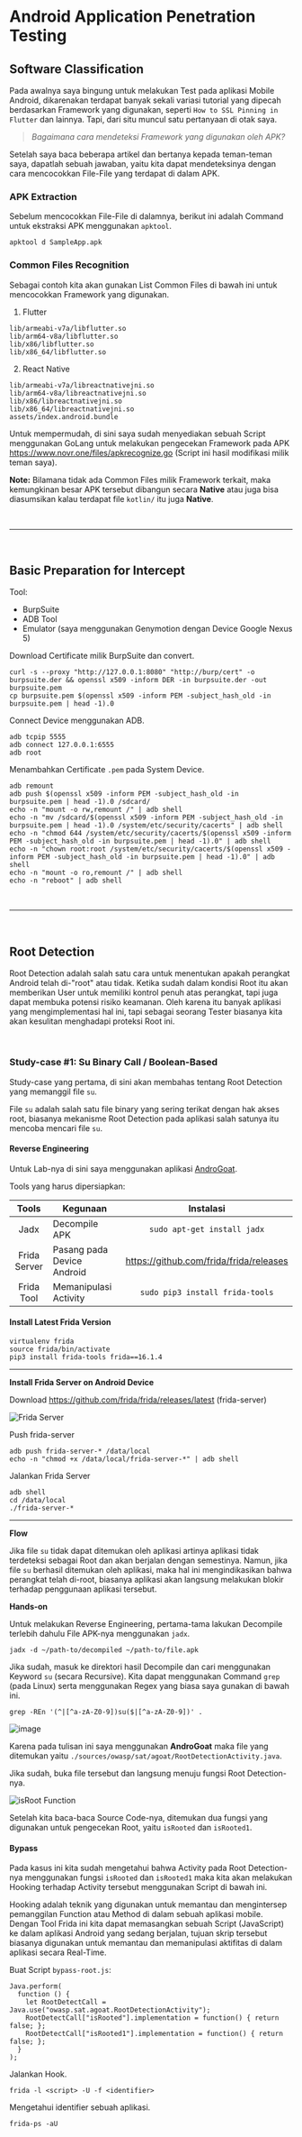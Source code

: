# Android Application Penetration Testing

## Software Classification

Pada awalnya saya bingung untuk melakukan Test pada aplikasi Mobile Android, dikarenakan terdapat banyak sekali variasi tutorial yang dipecah berdasarkan Framework yang digunakan, seperti `How to SSL Pinning in Flutter` dan lainnya. Tapi, dari situ muncul satu pertanyaan di otak saya.

> *Bagaimana cara mendeteksi Framework yang digunakan oleh APK?*

Setelah saya baca beberapa artikel dan bertanya kepada teman-teman saya, dapatlah sebuah jawaban, yaitu kita dapat mendeteksinya dengan cara mencocokkan File-File yang terdapat di dalam APK.

### APK Extraction

Sebelum mencocokkan File-File di dalamnya, berikut ini adalah Command untuk ekstraksi APK menggunakan `apktool`.

```
apktool d SampleApp.apk
```

### Common Files Recognition

Sebagai contoh kita akan gunakan List Common Files di bawah ini untuk mencocokkan Framework yang digunakan.

1. Flutter
```
lib/armeabi-v7a/libflutter.so
lib/arm64-v8a/libflutter.so
lib/x86/libflutter.so
lib/x86_64/libflutter.so
```

2. React Native
```
lib/armeabi-v7a/libreactnativejni.so
lib/arm64-v8a/libreactnativejni.so
lib/x86/libreactnativejni.so
lib/x86_64/libreactnativejni.so
assets/index.android.bundle
```

Untuk mempermudah, di sini saya sudah menyediakan sebuah Script menggunakan GoLang untuk melakukan pengecekan Framework pada APK <https://www.novr.one/files/apkrecognize.go> (Script ini hasil modifikasi milik teman saya).

**Note:** Bilamana tidak ada Common Files milik Framework terkait, maka kemungkinan besar APK tersebut dibangun secara **Native** atau juga bisa diasumsikan kalau terdapat file `kotlin/` itu juga **Native**.

<br>

----------

<br>

## Basic Preparation for Intercept

Tool:
- BurpSuite
- ADB Tool
- Emulator (saya menggunakan Genymotion dengan Device Google Nexus 5)

Download Certificate milik BurpSuite dan convert.
```
curl -s --proxy "http://127.0.0.1:8080" "http://burp/cert" -o burpsuite.der && openssl x509 -inform DER -in burpsuite.der -out burpsuite.pem
cp burpsuite.pem $(openssl x509 -inform PEM -subject_hash_old -in burpsuite.pem | head -1).0
```

Connect Device menggunakan ADB.
```
adb tcpip 5555
adb connect 127.0.0.1:6555
adb root
```

Menambahkan Certificate `.pem` pada System Device. 
```
adb remount
adb push $(openssl x509 -inform PEM -subject_hash_old -in burpsuite.pem | head -1).0 /sdcard/
echo -n "mount -o rw,remount /" | adb shell
echo -n "mv /sdcard/$(openssl x509 -inform PEM -subject_hash_old -in burpsuite.pem | head -1).0 /system/etc/security/cacerts" | adb shell
echo -n "chmod 644 /system/etc/security/cacerts/$(openssl x509 -inform PEM -subject_hash_old -in burpsuite.pem | head -1).0" | adb shell
echo -n "chown root:root /system/etc/security/cacerts/$(openssl x509 -inform PEM -subject_hash_old -in burpsuite.pem | head -1).0" | adb shell
echo -n "mount -o ro,remount /" | adb shell
echo -n "reboot" | adb shell
```

<br>

----------

<br>

## Root Detection

Root Detection adalah salah satu cara untuk menentukan apakah perangkat Android telah di-"root" atau tidak. Ketika sudah dalam kondisi Root itu akan memberikan User untuk memiliki kontrol penuh atas perangkat, tapi juga dapat membuka potensi risiko keamanan. Oleh karena itu banyak aplikasi yang mengimplementasi hal ini, tapi sebagai seorang Tester biasanya kita akan kesulitan menghadapi proteksi Root ini.

<br>

### Study-case #1: Su Binary Call / Boolean-Based

Study-case yang pertama, di sini akan membahas tentang Root Detection yang memanggil file `su`.

File `su` adalah salah satu file binary yang sering terikat dengan hak akses root, biasanya mekanisme Root Detection pada aplikasi salah satunya itu mencoba mencari file `su`.

#### Reverse Engineering

Untuk Lab-nya di sini saya menggunakan aplikasi [AndroGoat](https://github.com/satishpatnayak/AndroGoat).

Tools yang harus dipersiapkan:

|     Tools    |          Kegunaan          |                 Instalasi                 |
|:------------:|----------------------------|:-----------------------------------------:|
|     Jadx     |        Decompile APK       |        `sudo apt-get install jadx`        |
| Frida Server | Pasang pada Device Android | <https://github.com/frida/frida/releases> |
|  Frida Tool  |   Memanipulasi Activity    |      `sudo pip3 install frida-tools`      |

#### Install Latest Frida Version

```
virtualenv frida
source frida/bin/activate
pip3 install frida-tools frida==16.1.4
```


----------

**Install Frida Server on Android Device**

Download https://github.com/frida/frida/releases/latest (frida-server)

![Frida Server](https://github.com/xchopath/www.novr.one/assets/44427665/b817358c-71ab-4ec6-b48d-a6c446a7ea8c)

Push frida-server
```
adb push frida-server-* /data/local
echo -n "chmod +x /data/local/frida-server-*" | adb shell
```

Jalankan Frida Server
```
adb shell
cd /data/local
./frida-server-*
```

----------

**Flow**

Jika file `su` tidak dapat ditemukan oleh aplikasi artinya aplikasi tidak terdeteksi sebagai Root dan akan berjalan dengan semestinya. Namun, jika file `su` berhasil ditemukan oleh aplikasi, maka hal ini mengindikasikan bahwa perangkat telah di-root, biasanya aplikasi akan langsung melakukan blokir terhadap penggunaan aplikasi tersebut.

**Hands-on**

Untuk melakukan Reverse Engineering, pertama-tama lakukan Decompile terlebih dahulu File APK-nya menggunakan `jadx`.

```
jadx -d ~/path-to/decompiled ~/path-to/file.apk
```

Jika sudah, masuk ke direktori hasil Decompile dan cari menggunakan Keyword `su` (secara Recursive). Kita dapat menggunakan Command `grep` (pada Linux) serta menggunakan Regex yang biasa saya gunakan di bawah ini.

```
grep -REn '(^|[^a-zA-Z0-9])su($|[^a-zA-Z0-9])' .
```

![image](https://github.com/xchopath/www.novr.one/assets/44427665/386c0f74-e4d5-42fe-98d4-9a6f3926558a)

Karena pada tulisan ini saya menggunakan **AndroGoat** maka file yang ditemukan yaitu `./sources/owasp/sat/agoat/RootDetectionActivity.java`.

Jika sudah, buka file tersebut dan langsung menuju fungsi Root Detection-nya.

![isRoot Function](https://github.com/xchopath/www.novr.one/assets/44427665/4c9afca6-05bd-4fcd-8b41-5647ebaa7c51)

Setelah kita baca-baca Source Code-nya, ditemukan dua fungsi yang digunakan untuk pengecekan Root, yaitu `isRooted` dan `isRooted1`.

#### Bypass

Pada kasus ini kita sudah mengetahui bahwa Activity pada Root Detection-nya menggunakan fungsi `isRooted` dan `isRooted1` maka kita akan melakukan Hooking terhadap Activity tersebut menggunakan Script di bawah ini.

Hooking adalah teknik yang digunakan untuk memantau dan mengintersep pemanggilan Function atau Method di dalam sebuah aplikasi mobile. Dengan Tool Frida ini kita dapat memasangkan sebuah Script (JavaScript) ke dalam aplikasi Android yang sedang berjalan, tujuan skrip tersebut biasanya digunakan untuk memantau dan memanipulasi aktifitas di dalam aplikasi secara Real-Time.

Buat Script `bypass-root.js`:
```
Java.perform(
  function () {
    let RootDetectCall = Java.use("owasp.sat.agoat.RootDetectionActivity");
    RootDetectCall["isRooted"].implementation = function() { return false; };
    RootDetectCall["isRooted1"].implementation = function() { return false; };
  }
);
```

Jalankan Hook.
```
frida -l <script> -U -f <identifier>
```

Mengetahui identifier sebuah aplikasi.
```
frida-ps -aU
```
